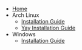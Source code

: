 * [Home](Docs.Home.md)
* Arch Linux
  * [Installation Guide](ArchLinux.InstallationGuide.md)
  * [Yay Installation Guide](ArchLinux.YayInstallationGuide.md)
* Windows
  * [Installation Guide](Windows.InstallationGuide.md)